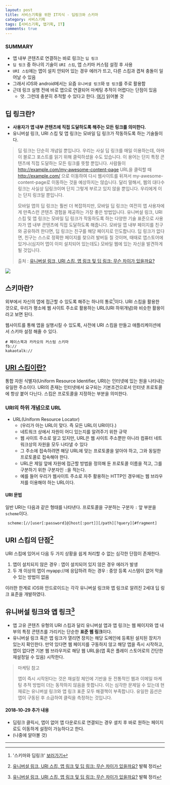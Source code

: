 ```yaml
---
layout: post
title: 서비스기획을 위한 IT지식 - 딥링크와 스키마
category: 서비스기획
tags: [서비스기획, 앱기획, IT]
comments: true
---
```


### SUMMARY 

- 앱 내부 콘텐츠로 연결하는 바로 링크는 `딥 링크`
- `딥 링크` 중 하나의 기술이 `URI 스킴`, 앱 스키마 커스텀 설정 후 사용
- `URI 스킴`에는 앱이 설치 안되어 있는 경우 에러가 뜨고, 다른 스킴과 겹쳐 충돌이 일어날 수 있음
- 그래서 iOS와 android에서는 요즘 `유니버셜 링크`와 `앱 링크`를 주로 활용함 
- 근데 링크 실행 전에 바로 앱으로 연결되어 마케팅 추적이 어렵다는 단점이 있음
    - 앗. 그런데 충분히 추적할 수 있다고 한다. [여기](http://www.wisetracker.co.kr/비개발자를-위한-유니버셜-링크-핵심-개념/) 읽어볼 것

## 딥 링크란?

- **사용자가 앱 내부 콘텐츠에 직접 도달하도록 해주는 모든 링크를 의미한다.**
- 유니버설 링크, URI 스킴 및 앱 링크는 모바일 딥 링크가 작동하도록 하는 기술들이다.
  
>딥 링크는 단순히 개념일 뿐입니다. 우리는 사실 딥 링크를 매일 이용하는데, 아마 이 블로그 포스트를 읽기 위해 클릭하셨을 수도 있습니다. 이 용어는 단지 특정 콘텐츠에 직접 도달하는 모든 링크를 뜻할 뿐입니다. 사람들이 http://example.com/my-awesome-content-page URL을 클릭할 때 http://example.com/ 으로 이동하여 다시 웹사이트를 뒤져서 my-awesome-content-page로 이동하는 것을 예상하지는 않습니다. 달리 말해서, 웹의 대다수 링크는 사실상 딥링크이며 단지 그렇게 부르고 있지 않을 뿐입니다. 우리에게 이는 단지 링크일 뿐입니다.
> 
>모바일 앱의 딥 링크는 훨씬 더 복잡하지만, 모바일 딥 링크는 여전히 앱 사용자에게 만족스런 콘텐츠 경험을 제공하는 가장 좋은 방법입니다. 유니버설 링크, URI 스킴 및 앱 링크는 모바일 딥 링크가 작동하도록 하는 다양한 기술 표준으로 사용자가 앱 내부 콘텐츠에 직접 도달하도록 해줍니다. 모바일 앱 내부 페이지를 친구와 공유하려 한다면, 딥 링크는 친구를 해당 페이지로 인도합니다. 딥 링크가 없다면, 친구는 스스로 정확한 페이지를 찾으려 발버둥 칠 것이며, 때때로 앱스토어에 있거나(심지어 앱이 이미 설치되어 있는데도) 모바일 웹에 있는 자신을 발견하게 될 것입니다.
>
> 출처 : [유니버설 링크, URI 스킴, 앱 링크 및 딥 링크: 무슨 차이가 있을까요?](https://blog.branch.io/ko/%EC%9C%A0%EB%8B%88%EB%B2%84%EC%84%A4-%EB%A7%81%ED%81%AC-uri-%EC%8A%A4%ED%82%B4-%EC%95%B1-%EB%A7%81%ED%81%AC-%EB%B0%8F-%EB%94%A5-%EB%A7%81%ED%81%AC-%EB%AC%B4%EC%8A%A8-%EC%B0%A8%EC%9D%B4%EA%B0%80/)

![](https://t1.daumcdn.net/cfile/tistory/23576636594B653B08)

## 스키마란?
외부에서 자신의 앱에 접근할 수 있도록 해주는 하나의 통로[^1]이다. URI 스킴을 활용한 것으로, 우리가 평소에 웹 사이트 주소로 활용하는 URL(URI 하위개념)와 비슷한 활용이라고 보면 된다. 

[^1]: '스키마와 딥링크' [보러가기](http://hkn10004.tistory.com/42)

웹사이트를 통해 앱을 실행시킬 수 있도록, 사전에 URI 스킴을 만들고 애플리케이션에서 스키마 설정 해줄 수 있다. 

```
# 페이스북과 카카오의 커스텀 스키마
fb://
kakaotalk://
```

## [URI 스킴이란?](https://ko.wikipedia.org/wiki/%ED%86%B5%ED%95%A9_%EC%9E%90%EC%9B%90_%EC%8B%9D%EB%B3%84%EC%9E%90)

통합 자원 식별자(Uniform Resource Identifier, URI)는 인터넷에 있는 원을 나타내는 유일한 주소이다. URI의 존재는 인터넷에서 요구되는 기본조건으로서 인터넷 프로토콜에 항상 붙어 다닌다. 스킴은 프로토콜을 지정하는 부분을 의미한다.


### URI의 하위 개념으로 URL

- URL(Uniform Resource Locator)
    - (우리가 아는 URL이 맞다. 즉 모든 URL이 URI이다.)
    - 네트워크 상에서 자원이 어디 있는지를 알려주기 위한 규약
    - 웹 사이트 주소로 알고 있지만, URL은 웹 사이트 주소뿐만 아니라 컴퓨터 네트워크상의 자원을 모두 나타낼 수 있다
    - 그 주소에 접속하려면 해당 URL에 맞는 프로토콜을 알아야 하고, 그와 동일한 프로토콜로 접속해야 한다. 
    - URL은 제일 앞에 자원에 접근할 방법을 정의해 둔 프로토콜 이름을 적고, 그를 구분하기 위한 구분자인 `:`을 적는다.
    - 예를 들어 우리가 웹사이트 주소로 자주 활용하는 HTTP인 경우에는 웹 브라우저를 이용해야 하는 URL이다.


#### URI 문법

일반 URI는 다음과 같은 형태를 나타낸다. 프로토콜을 구분하는 구분자 `:` 앞 부분을 `scheme`이다. 

```
 scheme:[//[user[:password]@]host[:port]][/path][?query][#fragment]
```



## URI 스킴의 단점[^2]

URI 스킴에 있어서 다음 두 가지 상황을 쉽게 처리할 수 없는 심각한 단점이 존재한다.

1. 앱이 설치되지 않은 경우 : 앱이 설치되어 있지 않은 경우 에러가 발생
2. 두 개 이상의 앱이 myapp://에 응답하려 하는 경우 : 중앙 등록 시스템이 없어 막을 수 있는 방법이 없음

이러한 한계로 iOS와 안드로이드는 각각 유니버설 링크와 앱 링크로 알려진 2세대 딥 링크 표준을 개발하였다.

## 유니버설 링크와 앱 링크[^2]

- 앱 고유 콘텐츠 유형의 URI 스킴과 달리 유니버설 앱과 앱 링크는 웹 페이지와 앱 내부의 특정 콘텐츠를 가리키는 단순한 **표준 웹 링크**이다.
- 유니버설 링크 혹은 앱 링크가 열리면 장치는 해당 도메인에 등록된 설치된 장치가 있는지 확인한다. 만약 있다면 웹 페이지를 구동하지 않고 해당 앱을 즉시 시작하고, 앱이 없다면 기본 웹 브라우저로 해당 웹 URL을(앱 혹은 플레이 스토어로의 간단한 재설정일 수 있음) 시작한다.

> 마케팅 참고
> 
> 앱이 즉시 시작된다는 것은 재설정 체인에 기반을 둔 전통적인 웹과 이메일 마케팅 추적 방법이 더는 동작하지 않음을 뜻합니다. 이는 심각한 문제일 수 있는데 현재로는 유니버설 링크와 앱 링크 표준 모두 해결책이 부족합니다. 유일한 옵션은 앱이 구동된 후 소급하여 클릭을 측정하는 것입니다.

[^2]: [유니버설 링크, URI 스킴, 앱 링크 및 딥 링크: 무슨 차이가 있을까요?](https://blog.branch.io/ko/%EC%9C%A0%EB%8B%88%EB%B2%84%EC%84%A4-%EB%A7%81%ED%81%AC-uri-%EC%8A%A4%ED%82%B4-%EC%95%B1-%EB%A7%81%ED%81%AC-%EB%B0%8F-%EB%94%A5-%EB%A7%81%ED%81%AC-%EB%AC%B4%EC%8A%A8-%EC%B0%A8%EC%9D%B4%EA%B0%80/) 발췌 정리


#### 2018-10-29 추가 내용
- 딥링크 클릭시, 앱이 없어 앱 다운로드로 연결되는 경우 셜치 후 바로 원하는 페이지로도 이동하게 설정이 가능하다고 한다. 
- (나중에 알아볼 것)

----